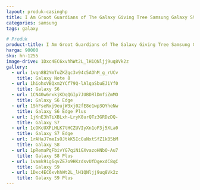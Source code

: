 ```yaml
---
layout: produk-casinghp
title: I Am Groot Guardians of The Galaxy Giving Tree Samsung Galaxy S9 Plus Case
categories: samsung
tags: galaxy

# Produk
product-title: I Am Groot Guardians of The Galaxy Giving Tree Samsung Galaxy S9 Plus Case
harga: 90000
sku: hn-1255
image-drive: 1Dxc4EC6xvhhWt2L_lH1QNljj9uq8Vk2z
gallery:
  - url: 1vqn8B2YmTuZKZgc3v94c5AOhM_g_rUCv
    title: Galaxy Note 8
  - url: 1hiohxVBQxm2YCf79Q-lAlqaSbuEJiYf0
    title: Galaxy S6
  - url: 1CN40w6rxkjKDqQGIp7JUBDRlDmfiZmMO
    title: Galaxy S6 Edge
  - url: 1ShFseRxj9eujW3xj02fE8e1wp3QYheNw
    title: Galaxy S6 Edge Plus
  - url: 1jKnE3hTiXBLxh-LryK8urQTz3GRDzDQ-
    title: Galaxy S7
  - url: 1cOKcUXFLHLK7tHCZUVIyXn1oF3j5XLa0
    title: Galaxy S7 Edge
  - url: 1rAHaJ7meIsOJtkK5IcGuNxtSfZ1kB5bM
    title: Galaxy S8
  - url: 1pRemaPqFbivYG7qiNiGXvazoHNbO-Au7
    title: Galaxy S8 Plus
  - url: 1vamk9ig6qvZE7o9HKzdsvUfDgexdC8qC
    title: Galaxy S9
  - url: 1Dxc4EC6xvhhWt2L_lH1QNljj9uq8Vk2z
    title: Galaxy S9 Plus
---
```

